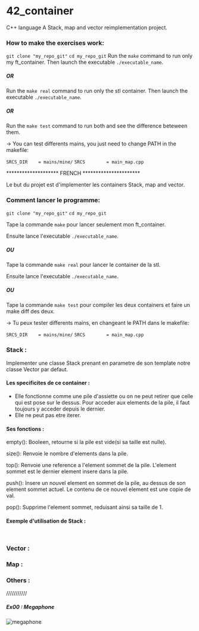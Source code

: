 # 42_container

C++ language
A Stack, map and vector reimplementation project.

### How to make the exercises work: 
``` git clone "my_repo_git" ```
``` cd my_repo_git ```
Run the ``` make ``` command to run only my ft_container.
Then launch the executable ``` ./executable_name ```.  
##### OR
Run the ``` make real ``` command to run only the stl container.
Then launch the executable ``` ./executable_name ```.  
##### OR
Run the ``` make test ``` command to run both and see the difference beteween them.

-> You can test differents mains, you just need to change PATH in the makefile:

``` SRCS_DIR	= mains/mine/ ```
``` SRCS		= main_map.cpp ```

<p align="left"> ******************** FRENCH ********************** </p>

Le but du projet est d'implementer les containers Stack, map and vector.

### Comment lancer le programme:

``` git clone "my_repo_git" ```
``` cd my_repo_git ```

Tape la commande ``` make ``` pour lancer seulement mon ft_container.

Ensuite lance l'executable ``` ./executable_name ```.

##### OU
Tape la commande ``` make real ``` pour lancer le container de la stl.

Ensuite lance l'executable ``` ./executable_name ```.  

##### OU
Tape la commande ``` make test ``` pour compiler les deux containers et faire un make diff des deux.

-> Tu peux tester differents mains, en changeant le PATH dans le makefile:

``` SRCS_DIR	= mains/mine/ ```
``` SRCS		= main_map.cpp ```


### Stack :

Implementer une classe Stack prenant en parametre de son template notre classe Vector par defaut.

#### Les specificites de ce container :
  - Elle fonctionne comme une pile d'assiette ou on ne peut retirer que celle qui est pose sur le dessus.
    Pour acceder aux elements de la pile, il faut toujours y acceder depuis le dernier.
  - Elle ne peut pas etre iterer.

#### Ses fonctions :

empty():	Booleen, retourne si la pile est vide(si sa taille est nulle).

size():		Renvoie le nombre d'elements dans la pile.

top():		Renvoie une reference a l'element sommet de la pile. L'element
			sommet est le dernier element insere dans la pile.
      
push(): 	Insere un nouvel element en sommet de la pile, au dessus de son
			element sommet actuel. Le contenu de ce nouvel element est une
			copie de val.
      
pop():  	Supprime l'element sommet, reduisant ainsi sa taille de 1.

#### Exemple d'utilisation de Stack :
```


```

### Vector :
### Map :
### Others :

///////////


##### Ex00 : Megaphone
![megaphone](./img/day00Ex00.png)  

